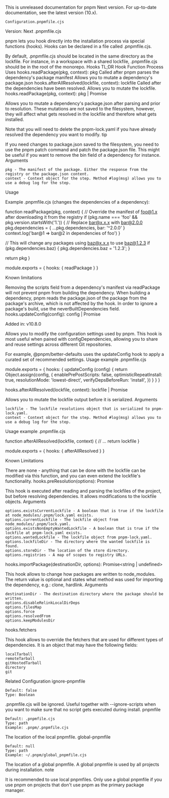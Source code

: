 This is unreleased documentation for pnpm Next version.
For up-to-date documentation, see the latest version (10.x).

    Configuration.pnpmfile.cjs

Version: Next
.pnpmfile.cjs

pnpm lets you hook directly into the installation process via special functions (hooks). Hooks can be declared in a file called .pnpmfile.cjs.

By default, .pnpmfile.cjs should be located in the same directory as the lockfile. For instance, in a workspace with a shared lockfile, .pnpmfile.cjs should be in the root of the monorepo.
Hooks
TL;DR
Hook Function	Process	Uses
hooks.readPackage(pkg, context): pkg	Called after pnpm parses the dependency's package manifest	Allows you to mutate a dependency's package.json
hooks.afterAllResolved(lockfile, context): lockfile	Called after the dependencies have been resolved.	Allows you to mutate the lockfile.
hooks.readPackage(pkg, context): pkg | Promise<pkg>

Allows you to mutate a dependency's package.json after parsing and prior to resolution. These mutations are not saved to the filesystem, however, they will affect what gets resolved in the lockfile and therefore what gets installed.

Note that you will need to delete the pnpm-lock.yaml if you have already resolved the dependency you want to modify.
tip

If you need changes to package.json saved to the filesystem, you need to use the pnpm patch command and patch the package.json file. This might be useful if you want to remove the bin field of a dependency for instance.
Arguments

    pkg - The manifest of the package. Either the response from the registry or the package.json content.
    context - Context object for the step. Method #log(msg) allows you to use a debug log for the step.

Usage

Example .pnpmfile.cjs (changes the dependencies of a dependency):

function readPackage(pkg, context) {
  // Override the manifest of foo@1.x after downloading it from the registry
  if (pkg.name === 'foo' && pkg.version.startsWith('1.')) {
    // Replace bar@x.x.x with bar@2.0.0
    pkg.dependencies = {
      ...pkg.dependencies,
      bar: '^2.0.0'
    }
    context.log('bar@1 => bar@2 in dependencies of foo')
  }
  
  // This will change any packages using baz@x.x.x to use baz@1.2.3
  if (pkg.dependencies.baz) {
    pkg.dependencies.baz = '1.2.3';
  }
  
  return pkg
}

module.exports = {
  hooks: {
    readPackage
  }
}

Known limitations

Removing the scripts field from a dependency's manifest via readPackage will not prevent pnpm from building the dependency. When building a dependency, pnpm reads the package.json of the package from the package's archive, which is not affected by the hook. In order to ignore a package's build, use the neverBuiltDependencies field.
hooks.updateConfig(config): config | Promise<config>

Added in: v10.8.0

Allows you to modify the configuration settings used by pnpm. This hook is most useful when paired with configDependencies, allowing you to share and reuse settings across different Git repositories.

For example, @pnpm/better-defaults uses the updateConfig hook to apply a curated set of recommended settings.
Usage example
.pnpmfile.cjs

module.exports = {
  hooks: {
    updateConfig (config) {
      return Object.assign(config, {
        enablePrePostScripts: false,
        optimisticRepeatInstall: true,
        resolutionMode: 'lowest-direct',
        verifyDepsBeforeRun: 'install',
      })
    }
  }
}

hooks.afterAllResolved(lockfile, context): lockfile | Promise<lockfile>

Allows you to mutate the lockfile output before it is serialized.
Arguments

    lockfile - The lockfile resolutions object that is serialized to pnpm-lock.yaml.
    context - Context object for the step. Method #log(msg) allows you to use a debug log for the step.

Usage example
.pnpmfile.cjs

function afterAllResolved(lockfile, context) {
  // ...
  return lockfile
}

module.exports = {
  hooks: {
    afterAllResolved
  }
}

Known Limitations

There are none - anything that can be done with the lockfile can be modified via this function, and you can even extend the lockfile's functionality.
hooks.preResolution(options): Promise<void>

This hook is executed after reading and parsing the lockfiles of the project, but before resolving dependencies. It allows modifications to the lockfile objects.
Arguments

    options.existsCurrentLockfile - A boolean that is true if the lockfile at node_modules/.pnpm/lock.yaml exists.
    options.currentLockfile - The lockfile object from node_modules/.pnpm/lock.yaml.
    options.existsNonEmptyWantedLockfile - A boolean that is true if the lockfile at pnpm-lock.yaml exists.
    options.wantedLockfile - The lockfile object from pnpm-lock.yaml.
    options.lockfileDir - The directory where the wanted lockfile is found.
    options.storeDir - The location of the store directory.
    options.registries - A map of scopes to registry URLs.

hooks.importPackage(destinationDir, options): Promise<string | undefined>

This hook allows to change how packages are written to node_modules. The return value is optional and states what method was used for importing the dependency, e.g.: clone, hardlink.
Arguments

    destinationDir - The destination directory where the package should be written.
    options.disableRelinkLocalDirDeps
    options.filesMap
    options.force
    options.resolvedFrom
    options.keepModulesDir

hooks.fetchers

This hook allows to override the fetchers that are used for different types of dependencies. It is an object that may have the following fields:

    localTarball
    remoteTarball
    gitHostedTarball
    directory
    git

Related Configuration
ignore-pnpmfile

    Default: false
    Type: Boolean

.pnpmfile.cjs will be ignored. Useful together with --ignore-scripts when you want to make sure that no script gets executed during install.
pnpmfile

    Default: .pnpmfile.cjs
    Type: path
    Example: .pnpm/.pnpmfile.cjs

The location of the local pnpmfile.
global-pnpmfile

    Default: null
    Type: path
    Example: ~/.pnpm/global_pnpmfile.cjs

The location of a global pnpmfile. A global pnpmfile is used by all projects during installation.
note

It is recommended to use local pnpmfiles. Only use a global pnpmfile if you use pnpm on projects that don't use pnpm as the primary package manager.